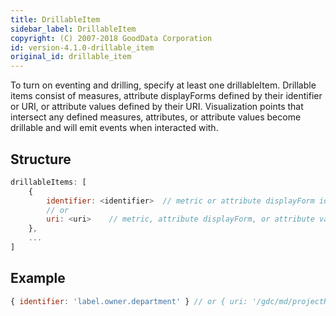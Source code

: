 ```yaml
---
title: DrillableItem
sidebar_label: DrillableItem
copyright: (C) 2007-2018 GoodData Corporation
id: version-4.1.0-drillable_item
original_id: drillable_item
---
```


To turn on eventing and drilling, specify at least one drillableItem. Drillable items consist of measures, attribute displayForms defined by their identifier or URI, or attribute values defined by their URI. Visualization points that intersect any defined measures, attributes, or attribute values become drillable and will emit events when interacted with.

## Structure

```javascript
drillableItems: [
    {
        identifier: <identifier>  // metric or attribute displayForm identifier
        // or
        uri: <uri>    // metric, attribute displayForm, or attribute value uri
    },
    ...
]
```

## Example

```javascript
{ identifier: 'label.owner.department' } // or { uri: '/gdc/md/projectHash/obj/1027' }
```
